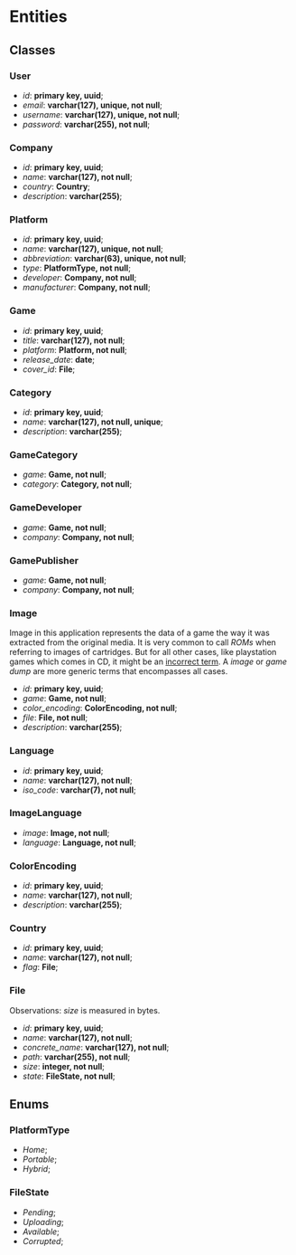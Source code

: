 # Entities

## Classes

### User

* _id_: __primary key, uuid__;
* _email_: __varchar(127), unique, not null__;
* _username_: __varchar(127), unique, not null__;
* _password_: __varchar(255), not null__;

### Company

* _id_: __primary key, uuid__;
* _name_: __varchar(127), not null__;
* _country_: __Country__;
* _description_: __varchar(255)__;

### Platform

* _id_: __primary key, uuid__;
* _name_: __varchar(127), unique, not null__;
* _abbreviation_: __varchar(63), unique, not null__;
* _type_: __PlatformType, not null__;
* _developer_: __Company, not null__;
* _manufacturer_: __Company, not null__;

### Game

* _id_: __primary key, uuid__;
* _title_: __varchar(127), not null__;
* _platform_: __Platform, not null__;
* _release\_date_: __date__;
* _cover\_id_: __File__;

### Category

* _id_: __primary key, uuid__;
* _name_: __varchar(127), not null, unique__;
* _description_: __varchar(255)__;

### GameCategory

* _game_: __Game, not null__;
* _category_: __Category, not null__;

### GameDeveloper

* _game_: __Game, not null__;
* _company_: __Company, not null__;

### GamePublisher

* _game_: __Game, not null__;
* _company_: __Company, not null__;

### Image

Image in this application represents the data of a game the way it was extracted from the original media. It is very common to call _ROMs_ when referring to images of cartridges. But for all other cases, like playstation games which comes in CD, it might be an [incorrect term](https://www.reddit.com/r/Roms/comments/18jsvwa/why_are_roms_called_as_roms_i_mean_rom_stands_for/). A _image_ or _game dump_ are more generic terms that encompasses all cases.

* _id_: __primary key, uuid__;
* _game_: __Game, not null__;
* _color\_encoding_: __ColorEncoding, not null__;
* _file_: __File, not null__;
* _description_: __varchar(255)__;

### Language

* _id_: __primary key, uuid__;
* _name_: __varchar(127), not null__;
* _iso\_code_: __varchar(7), not null__;

### ImageLanguage

* _image_: __Image, not null__;
* _language_: __Language, not null__;

### ColorEncoding

* _id_: __primary key, uuid__;
* _name_: __varchar(127), not null__;
* _description_: __varchar(255)__;

### Country

* _id_: __primary key, uuid__;
* _name_: __varchar(127), not null__;
* _flag_: __File__;

### File

Observations: _size_ is measured in bytes.

* _id_: __primary key, uuid__;
* _name_: __varchar(127), not null__;
* _concrete\_name_: __varchar(127), not null__;
* _path_: __varchar(255), not null__;
* _size_: __integer, not null__;
* _state_: __FileState, not null__;

## Enums

### PlatformType

* _Home_;
* _Portable_;
* _Hybrid_;

### FileState

* _Pending_;
* _Uploading_;
* _Available_;
* _Corrupted_;

